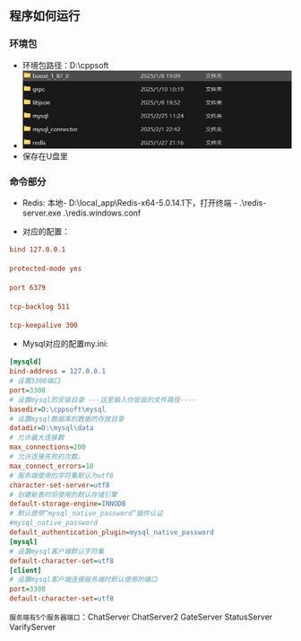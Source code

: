 ## 程序如何运行

### 环境包
- 环境包路径：D:\cppsoft
- ![alt text](image.png)
- 保存在U盘里

### 命令部分
- Redis: 本地- D:\local_app\Redis-x64-5.0.14.1下，打开终端 - .\redis-server.exe .\redis.windows.conf

- 对应的配置：

```conf
bind 127.0.0.1

protected-mode yes

port 6379

tcp-backlog 511

tcp-keepalive 300

```
- Mysql对应的配置my.ini:

```ini
[mysqld]
bind-address = 127.0.0.1
# 设置3308端口
port=3308
# 设置mysql的安装目录 ---这里输入你安装的文件路径----
basedir=D:\cppsoft\mysql
# 设置mysql数据库的数据的存放目录
datadir=D:\mysql\data
# 允许最大连接数
max_connections=200
# 允许连接失败的次数。
max_connect_errors=10
# 服务端使用的字符集默认为utf8
character-set-server=utf8
# 创建新表时将使用的默认存储引擎
default-storage-engine=INNODB
# 默认使用“mysql_native_password”插件认证
#mysql_native_password
default_authentication_plugin=mysql_native_password
[mysql]
# 设置mysql客户端默认字符集
default-character-set=utf8
[client]
# 设置mysql客户端连接服务端时默认使用的端口
port=3308
default-character-set=utf8
```
`服务端有5个服务器端口`：ChatServer ChatServer2 GateServer StatusServer VarifyServer




